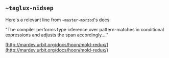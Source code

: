 ## `~taglux-nidsep`
Here's a relevant line from `~master-morzod`'s docs:

"The compiler performs type inference over pattern-matches in conditional expressions and adjusts the span accordingly...."

[http://mardev.urbit.org/docs/hoon/mold-redux/](http://mardev.urbit.org/docs/hoon/mold-redux/)